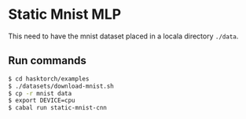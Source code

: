 # Static Mnist MLP

This need to have the mnist dataset placed in a locala directory  ```./data```.

## Run commands

```sh
$ cd hasktorch/examples
$ ./datasets/download-mnist.sh 
$ cp -r mnist data
$ export DEVICE=cpu
$ cabal run static-mnist-cnn
```
